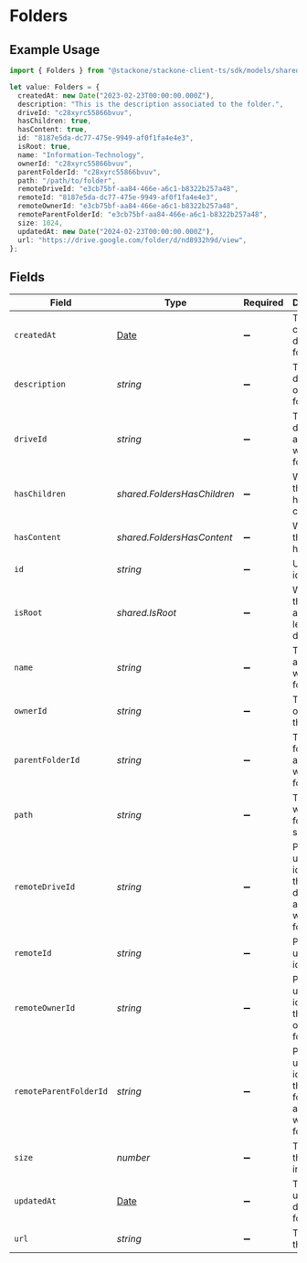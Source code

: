 # Folders

## Example Usage

```typescript
import { Folders } from "@stackone/stackone-client-ts/sdk/models/shared";

let value: Folders = {
  createdAt: new Date("2023-02-23T00:00:00.000Z"),
  description: "This is the description associated to the folder.",
  driveId: "c28xyrc55866bvuv",
  hasChildren: true,
  hasContent: true,
  id: "8187e5da-dc77-475e-9949-af0f1fa4e4e3",
  isRoot: true,
  name: "Information-Technology",
  ownerId: "c28xyrc55866bvuv",
  parentFolderId: "c28xyrc55866bvuv",
  path: "/path/to/folder",
  remoteDriveId: "e3cb75bf-aa84-466e-a6c1-b8322b257a48",
  remoteId: "8187e5da-dc77-475e-9949-af0f1fa4e4e3",
  remoteOwnerId: "e3cb75bf-aa84-466e-a6c1-b8322b257a48",
  remoteParentFolderId: "e3cb75bf-aa84-466e-a6c1-b8322b257a48",
  size: 1024,
  updatedAt: new Date("2024-02-23T00:00:00.000Z"),
  url: "https://drive.google.com/folder/d/nd8932h9d/view",
};
```

## Fields

| Field                                                                                         | Type                                                                                          | Required                                                                                      | Description                                                                                   | Example                                                                                       |
| --------------------------------------------------------------------------------------------- | --------------------------------------------------------------------------------------------- | --------------------------------------------------------------------------------------------- | --------------------------------------------------------------------------------------------- | --------------------------------------------------------------------------------------------- |
| `createdAt`                                                                                   | [Date](https://developer.mozilla.org/en-US/docs/Web/JavaScript/Reference/Global_Objects/Date) | :heavy_minus_sign:                                                                            | The created date of the folder                                                                | 2023-02-23T00:00:00.000Z                                                                      |
| `description`                                                                                 | *string*                                                                                      | :heavy_minus_sign:                                                                            | The description of the folder                                                                 | This is the description associated to the folder.                                             |
| `driveId`                                                                                     | *string*                                                                                      | :heavy_minus_sign:                                                                            | The parent drive ID associated with this folder                                               | c28xyrc55866bvuv                                                                              |
| `hasChildren`                                                                                 | *shared.FoldersHasChildren*                                                                   | :heavy_minus_sign:                                                                            | Whether the folder has children                                                               | true                                                                                          |
| `hasContent`                                                                                  | *shared.FoldersHasContent*                                                                    | :heavy_minus_sign:                                                                            | Whether the folder has content                                                                | true                                                                                          |
| `id`                                                                                          | *string*                                                                                      | :heavy_minus_sign:                                                                            | Unique identifier                                                                             | 8187e5da-dc77-475e-9949-af0f1fa4e4e3                                                          |
| `isRoot`                                                                                      | *shared.IsRoot*                                                                               | :heavy_minus_sign:                                                                            | Whether the folder is at the root level of the drive                                          | true                                                                                          |
| `name`                                                                                        | *string*                                                                                      | :heavy_minus_sign:                                                                            | The name associated with this folder                                                          | Information-Technology                                                                        |
| `ownerId`                                                                                     | *string*                                                                                      | :heavy_minus_sign:                                                                            | The user ID of owner of this folder                                                           | c28xyrc55866bvuv                                                                              |
| `parentFolderId`                                                                              | *string*                                                                                      | :heavy_minus_sign:                                                                            | The parent folder ID associated with this folder                                              | c28xyrc55866bvuv                                                                              |
| `path`                                                                                        | *string*                                                                                      | :heavy_minus_sign:                                                                            | The path where the folder is stored                                                           | /path/to/folder                                                                               |
| `remoteDriveId`                                                                               | *string*                                                                                      | :heavy_minus_sign:                                                                            | Provider's unique identifier of the parent drive associated with this folder                  | e3cb75bf-aa84-466e-a6c1-b8322b257a48                                                          |
| `remoteId`                                                                                    | *string*                                                                                      | :heavy_minus_sign:                                                                            | Provider's unique identifier                                                                  | 8187e5da-dc77-475e-9949-af0f1fa4e4e3                                                          |
| `remoteOwnerId`                                                                               | *string*                                                                                      | :heavy_minus_sign:                                                                            | Provider's unique identifier of the owner of this folder                                      | e3cb75bf-aa84-466e-a6c1-b8322b257a48                                                          |
| `remoteParentFolderId`                                                                        | *string*                                                                                      | :heavy_minus_sign:                                                                            | Provider's unique identifier of the parent folder associated with this folder                 | e3cb75bf-aa84-466e-a6c1-b8322b257a48                                                          |
| `size`                                                                                        | *number*                                                                                      | :heavy_minus_sign:                                                                            | The size of this folder in bytes                                                              | 1024                                                                                          |
| `updatedAt`                                                                                   | [Date](https://developer.mozilla.org/en-US/docs/Web/JavaScript/Reference/Global_Objects/Date) | :heavy_minus_sign:                                                                            | The last updated date of the folder                                                           | 2024-02-23T00:00:00.000Z                                                                      |
| `url`                                                                                         | *string*                                                                                      | :heavy_minus_sign:                                                                            | The url of the folder                                                                         | https://drive.google.com/folder/d/nd8932h9d/view                                              |